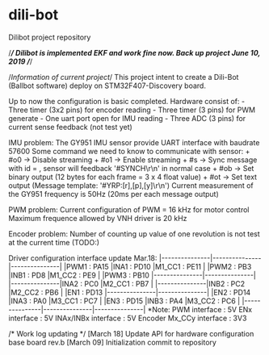 # dili-bot
Dilibot project repository

/*******************************************/
Dilibot is implemented EKF and work fine now.
Back up project June 10, 2019
/*******************************************/

/*Information of current project*/
This project intent to create a Dili-Bot (Ballbot software) deploy on STM32F407-Discovery board.

Up to now the configuration is basic completed.
Hardware consist of:
    - Three timer (3x2 pins) for encoder reading
    - Three timer (3 pins) for PWM generate
    - One uart port open for IMU reading
    - Three ADC (3 pins) for current sense feedback (not test yet)

IMU problem:
    The GY951 IMU sensor provide UART interface with baudrate 57600
    Some command we need to know to communicate with sensor:
        + #o0       -> Disable streaming
        + #o1       -> Enable streaming
        + #s<xy>    -> Sync message with id = <xy>, sensor will feedback '#SYNCH<xy>\r\n' in normal case
        + #ob       -> Set binary output (12 bytes for each frame = 3 x 4 float value)
        + #ot       -> Set text output   (Message template: '#YRP:[r],[p],[y]\r\n')
    Current measurement of the GY951 frequency is 50Hz (20ms per each message output)

PWM problem:
    Current configuration of PWM = 16 kHz for motor control
    Maximum frequence allowed by VNH driver is 20 kHz

Encoder problem:
    Number of counting up value of one revolution is not test at the current time (TODO:)

Driver configuration interface update Mar.18:
    |---------------|---------------|---------------|
    |PWM1   : PA15  |INA1   : PD10  |M1_CC1 : PE11  |
    |PWM2   : PB3   |INB1   : PD8   |M1_CC2 : PE9   |
    |PWM3   : PB10  |---------------|---------------|
    |---------------|INA2   : PC0   |M2_CC1 : PB7   |
    |---------------|INB2   : PC2   |M2_CC2 : PB6   |
    |EN1    : PD13  |---------------|---------------|
    |EN2    : PD14  |INA3   : PA0   |M3_CC1 : PC7   |
    |EN3    : PD15  |INB3   : PA4   |M3_CC2 : PC6   |
    |---------------|---------------|---------------|
    *Note:  PWM interface               : 5V
            ENx interface               : 5V
            INAx/INBx interface         : 5V
            Encoder Mx_CCy interface    : 3V3

/* Work log updating */
[March 18] Update API for hardware configuration base board rev.b
[March 09] Initialization commit to repository
